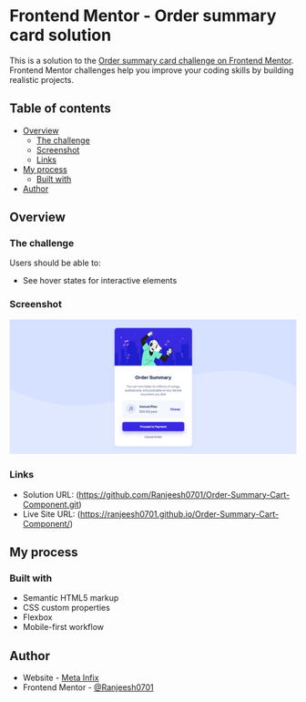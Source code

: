 # Frontend Mentor - Order summary card solution

This is a solution to the [Order summary card challenge on Frontend Mentor](https://www.frontendmentor.io/challenges/order-summary-component-QlPmajDUj). Frontend Mentor challenges help you improve your coding skills by building realistic projects. 

## Table of contents

- [Overview](#overview)
  - [The challenge](#the-challenge)
  - [Screenshot](#screenshot)
  - [Links](#links)
- [My process](#my-process)
  - [Built with](#built-with)
- [Author](#author)

## Overview

### The challenge

Users should be able to:

- See hover states for interactive elements

### Screenshot

![](./screenshot.png)

### Links

- Solution URL: (https://github.com/Ranjeesh0701/Order-Summary-Cart-Component.git)
- Live Site URL: (https://ranjeesh0701.github.io/Order-Summary-Cart-Component/)

## My process

### Built with

- Semantic HTML5 markup
- CSS custom properties
- Flexbox
- Mobile-first workflow

## Author

- Website - [Meta Infix](https://www.metainfix.com)
- Frontend Mentor - [@Ranjeesh0701](https://www.frontendmentor.io/profile/Ranjeesh0701)